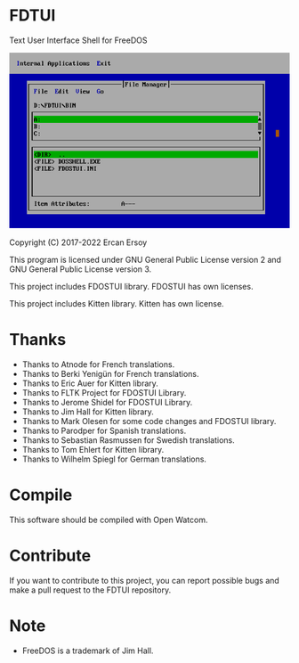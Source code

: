 # FDTUI

Text User Interface Shell for FreeDOS

![Screenshot](screenshot.png)

Copyright (C) 2017-2022 Ercan Ersoy

This program is licensed under GNU General Public License version 2 and GNU General Public License version 3.

This project includes FDOSTUI library. FDOSTUI has own licenses.

This project includes Kitten library. Kitten has own license.

# Thanks

* Thanks to Atnode for French translations.
* Thanks to Berki Yenigün for French translations.
* Thanks to Eric Auer for Kitten library.
* Thanks to FLTK Project for FDOSTUI Library.
* Thanks to Jerome Shidel for FDOSTUI Library.
* Thanks to Jim Hall for Kitten library.
* Thanks to Mark Olesen for some code changes and FDOSTUI library.
* Thanks to Parodper for Spanish translations.
* Thanks to Sebastian Rasmussen for Swedish translations.
* Thanks to Tom Ehlert for Kitten library.
* Thanks to Wilhelm Spiegl for German translations.

# Compile

This software should be compiled with Open Watcom.

# Contribute

If you want to contribute to this project, you can report possible bugs and
make a pull request to the FDTUI repository.

# Note

* FreeDOS is a trademark of Jim Hall.
